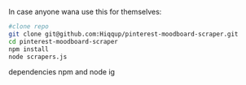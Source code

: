 In case anyone wana use this for themselves:

```sh
#clone repo
git clone git@github.com:Hiqqup/pinterest-moodboard-scraper.git
cd pinterest-moodboard-scraper
npm install
node scrapers.js
```
dependencies npm and node ig
